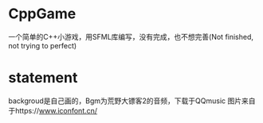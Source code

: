 # CppGame
一个简单的C++小游戏，用SFML库编写，没有完成，也不想完善(Not finished, not trying to perfect)

# statement
backgroud是自己画的，Bgm为荒野大镖客2的音频，下载于QQmusic
图片来自于https://www.iconfont.cn/
